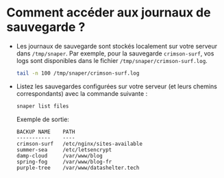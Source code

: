 # Comment accéder aux journaux de sauvegarde ?

- Les journaux de sauvegarde sont stockés localement sur votre serveur dans `/tmp/snaper`.
  Par exemple, pour la sauvegarde `crimson-surf`, vos logs sont disponibles dans le fichier `/tmp/snaper/crimson-surf.log`.

  ```bash
  tail -n 100 /tmp/snaper/crimson-surf.log
  ```

- Listez les sauvegardes configurées sur votre serveur (et leurs chemins correspondants) avec la commande suivante :

  ```bash
  snaper list files
  ```

  Exemple de sortie:

  ```
  BACKUP NAME    PATH
  -----------    ----
  crimson-surf   /etc/nginx/sites-available
  summer-sea     /etc/letsencrypt
  damp-cloud     /var/www/blog
  spring-fog     /var/www/blog-fr
  purple-tree    /var/www/datashelter.tech
